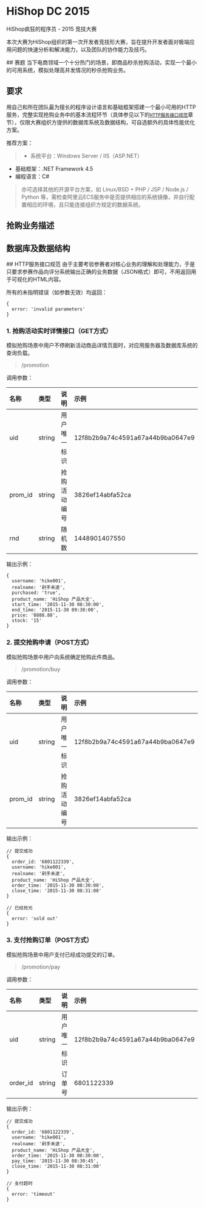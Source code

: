 # HiShop DC 2015
HiShop疯狂的程序员 - 2015 竞技大赛

本次大赛为HiShop组织的第一次开发者竞技形大赛，旨在提升开发者面对极端应用问题的快速分析和解决能力，以及团队的协作能力及技巧。

<a name="赛题" />
## 赛题
当下电商领域一个十分热门的场景，即商品秒杀抢购活动，实现一个最小的可用系统，模拟处理高并发情况的秒杀抢购业务。

## 要求
用自己和所在团队最为擅长的程序设计语言和基础框架搭建一个最小可用的HTTP服务，完整实现抢购业务中的基本流程环节（具体参见以下的[`HTTP服务接口规范`](#HTTP服务接口规范)章节），仅限大赛组织方提供的数据库系统及数据结构，可自选额外的具体性能优化方案。

推荐方案：
> * 系统平台：Windows Server / IIS（ASP.NET）
* 基础框架：.NET Framework 4.5
* 编程语言：C#

> 亦可选择其他的开源平台方案，如 Linux/BSD + PHP / JSP / Node.js / Python 等，需检查阿里云ECS服务中是否提供相应的系统镜像，并自行配置相应的环境，且只能连接组织方规定的数据系统。

## 抢购业务描述

## 数据库及数据结构

<a name="HTTP服务接口规范" />
## HTTP服务接口规范
由于主要考验参赛者对核心业务的理解和处理能力，于是只要求参赛作品向评分系统输出正确的业务数据（JSON格式）即可，不用返回用于可视化的HTML内容。

所有的未指明错误（如参数无效）均返回：
```
{
  error: 'invalid parameters'
}
```

### 1. 抢购活动实时详情接口（GET方式）
模拟抢购场景中用户不停刷新活动商品详情页面时，对应用服务器及数据库系统的查询负载。

> /promotion

调用参数：

| 名称        | 类型        | 说明          | 示例                                 |
| :---------- | :---------- | :------------ | :----------------------------------- |
| uid         | string      | 用户唯一标识  |  12f8b2b9a74c4591a67a44b9ba0647e9    |
| prom_id     | string      | 抢购活动编号  |  3826ef14abfa52ca                    |
| rnd         | string      | 随机数        |  1448901407550                       |

输出示例：
```
{
  username: 'hike001',
  realname: '剁手未遂',
  purchased: 'true',
  product_name: 'HiShop 产品大全',
  start_time: '2015-11-30 08:30:00',
  end_time: '2015-11-30 09:30:00',
  price: '8888.88',
  stock: '15'
}
```

### 2. 提交抢购申请（POST方式）
模拟抢购场景中用户向系统确定抢购此件商品。

> /promotion/buy

调用参数：

| 名称        | 类型        | 说明          | 示例                                 |
| :---------- | :---------- | :------------ | :----------------------------------- |
| uid         | string      | 用户唯一标识  |  12f8b2b9a74c4591a67a44b9ba0647e9    |
| prom_id     | string      | 抢购活动编号  |  3826ef14abfa52ca                    |

输出示例：
```
// 提交成功
{
  order_id: '6801122339',
  username: 'hike001',
  realname: '剁手未遂',
  product_name: 'HiShop 产品大全',
  order_time: '2015-11-30 08:30:00',
  close_time: '2015-11-30 08:31:00'
}

// 已经抢光
{
  error: 'sold out'
}
```

### 3. 支付抢购订单（POST方式）
模拟抢购场景中用户支付已经成功提交的订单。

> /promotion/pay

调用参数：

| 名称        | 类型        | 说明          | 示例                                  |
| :---------- | :---------- | :------------ | :------------------------------------ |
| uid         | string      | 用户唯一标识  |  12f8b2b9a74c4591a67a44b9ba0647e9     |
| order_id    | string      | 订单号        |  6801122339                           |

输出示例：
```
// 提交成功
{
  order_id: '6801122339',
  username: 'hike001',
  realname: '剁手未遂',
  product_name: 'HiShop 产品大全',
  order_time: '2015-11-30 08:30:00',
  pay_time: '2015-11-30 08:30:45',
  close_time: '2015-11-30 08:31:00'
}

// 支付超时
{
  error: 'timeout'
}
```

